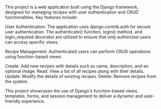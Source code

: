 This project is a web application built using the Django framework, designed for managing recipes with user authentication and CRUD functionalities. Key features include:

User Authentication: The application uses django.contrib.auth for secure user authentication. The authenticate() function, login() method, and login_required decorator are utilized to ensure that only authorized users can access specific views.

Recipe Management: Authenticated users can perform CRUD operations using function-based views:

Create: Add new recipes with details such as name, description, and an optional image.
Read: View a list of all recipes along with their details.
Update: Modify the details of existing recipes.
Delete: Remove recipes from the system.

This project showcases the use of Django's function-based views, templates, forms, and session management to deliver a dynamic and user-friendly experience.
